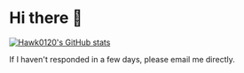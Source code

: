# Hi there 👋

[![Hawk0120's GitHub stats](https://github-readme-stats.vercel.app/api?username=hawk012p)](https://github.com/anuraghazra/github-readme-stats)


If I haven't responded in a few days, please email me directly. 
